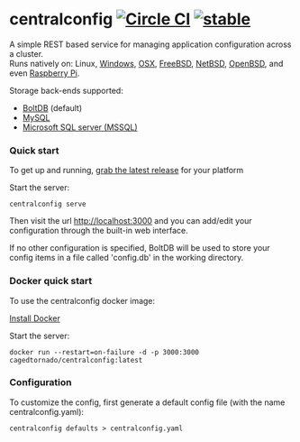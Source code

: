 # centralconfig [![Circle CI](https://circleci.com/gh/cagedtornado/centralconfig.svg?style=svg)](https://circleci.com/gh/cagedtornado/centralconfig) [![stable](http://badges.github.io/stability-badges/dist/stable.svg)](http://github.com/badges/stability-badges)

A simple REST based service for managing application configuration across a cluster.  
Runs natively on: Linux, [Windows](https://www.microsoft.com/en-us/windows), [OSX](http://www.apple.com/osx/), [FreeBSD](https://www.freebsd.org/), [NetBSD](https://www.netbsd.org/), [OpenBSD](http://www.openbsd.org/), and even [Raspberry Pi](https://www.raspberrypi.org/).

Storage back-ends supported:
- [BoltDB](https://github.com/boltdb/bolt) (default)
- [MySQL](https://www.mysql.com/)
- [Microsoft SQL server (MSSQL)](https://www.microsoft.com/en-us/server-cloud/products/sql-server/)

### Quick start
To get up and running, [grab the latest release](https://github.com/danesparza/centralconfig/releases/latest) for your platform

Start the server:
```
centralconfig serve
```
Then visit the url [http://localhost:3000](http://localhost:3000) and you can add/edit your configuration through the built-in web interface.  

If no other configuration is specified, BoltDB will be used to store your config items in a file called 'config.db' in the working directory.

### Docker quick start
To use the centralconfig docker image: 

[Install Docker](https://docs.docker.com/mac/started/)

Start the server:
```
docker run --restart=on-failure -d -p 3000:3000 cagedtornado/centralconfig:latest
```

### Configuration
To customize the config, first generate a default config file (with the name centralconfig.yaml):
```
centralconfig defaults > centralconfig.yaml
```
